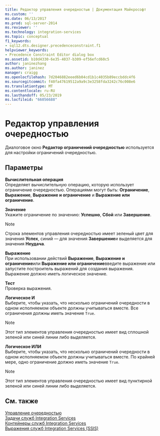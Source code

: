 ```yaml
---
title: Редактор управления очередностью | Документация Майкрософт
ms.custom: ''
ms.date: 06/13/2017
ms.prod: sql-server-2014
ms.reviewer: ''
ms.technology: integration-services
ms.topic: conceptual
f1_keywords:
- sql12.dts.designer.precedenceconstraint.f1
helpviewer_keywords:
- Precedence Constraint Editor dialog box
ms.assetid: b10d4330-6e35-4037-b309-ef56efcd60c5
author: janinezhang
ms.author: janinez
manager: craigg
ms.openlocfilehash: 7d2046882eeed6b04cd1b1c4035b89eccbddc4f6
ms.sourcegitcommit: f40fa47619512a9a9c3e3258fda3242c76c008e6
ms.translationtype: MT
ms.contentlocale: ru-RU
ms.lasthandoff: 05/23/2019
ms.locfileid: "66056688"
---
```

# <a name="precedence-constraint-editor"></a>Редактор управления очередностью
  Диалоговое окно **Редактор ограничений очередностью** используется для настройки ограничений очередностью.  
  
## <a name="options"></a>Параметры  
 **Вычислительная операция**  
 Определяет вычислительную операцию, которую использует ограничение очередностью. Операциями могут быть: **Ограничение**, **Выражение**, **Выражение и ограничение** и **Выражение или ограничение**.  
  
 **Значение**  
 Укажите ограничение по значению: **Успешно**, **Сбой** или **Завершение**.  
  
> [!NOTE]  
>  Строка элементов управления очередностью имеет зеленый цвет для значения **Успех**, синий — для значения **Завершение**и выделяется для значения **Неудача**.  
  
 **Выражение**  
 При использовании действий **Выражение**, **Выражение и ограничение**или **Выражение или ограничение**введите выражение или запустите построитель выражений для создания выражения. Выражение должно иметь логическое значение.  
  
 **Тест**  
 Проверка выражения.  
  
 **Логическое И**  
 Выберите, чтобы указать, что несколько ограничений очередности в одном исполняемом объекте должны учитываться вместе. Все ограничения должны иметь значение `True`.  
  
> [!NOTE]  
>  Этот тип элементов управления очередностью имеет вид сплошной зеленой или синей линии либо выделяется.  
  
 **Логическое ИЛИ**  
 Выберите, чтобы указать, что несколько ограничений очередности в одном исполняемом объекте должны учитываться вместе. По крайней мере, одно ограничение должно иметь значение `True`.  
  
> [!NOTE]  
>  Этот тип элементов управления очередностью имеет вид пунктирной зеленой или синей линии либо выделяется.  
  
## <a name="see-also"></a>См. также  
 [Управление очередностью](control-flow/precedence-constraints.md)   
 [Задачи служб Integration Services](control-flow/integration-services-tasks.md)   
 [Контейнеры служб Integration Services](control-flow/integration-services-containers.md)   
 [Выражения служб Integration Services (SSIS)](expressions/integration-services-ssis-expressions.md)  
  
  
